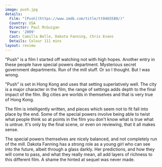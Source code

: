 ```yaml
---
image: push.jpg
details:
  Film: "[Push](https://www.imdb.com/title/tt0465580/)"
  Country: USA
  Director: Paul McGuigan
  Year: '2009'
  Cast: Camilla Belle, Dakota Fanning, Chris Evans
  Details: Colour 111 mins
layout: review
---
```

"Push" is a film I started off watching not with high hopes.
Another entry in these people have special powers department.  Mysterious
secret government departments.  Run of the mill stuff.  Or so I thought.
But I was wrong.

"Push" is set in Hong Kong and uses that setting superlatively well.  The
city is a major character in the film, the range of settings adds depth to
the final impact of the film.  Big cities are worlds in themselves and that
is very true of Hong Kong.

The film is intelligently written, and pieces which seem not to fit fall into
place by the end.  Some of the special powers involve being able to twist
what people think so at points in the film you don't know what is true what is
untrue.  It's only by the final scene, or even on reviewing, that it all makes
sense.

The special powers themselves are nicely balanced, and not completely run of
the mill.  Dakota Fanning has a strong role as a young girl who can see into
the future, albeit through a glass darkly.  Her predictions, and how they will
come to pass, and what they really mean, all add layers of richness to this
different film.  A shame the hinted at sequel was never made.

